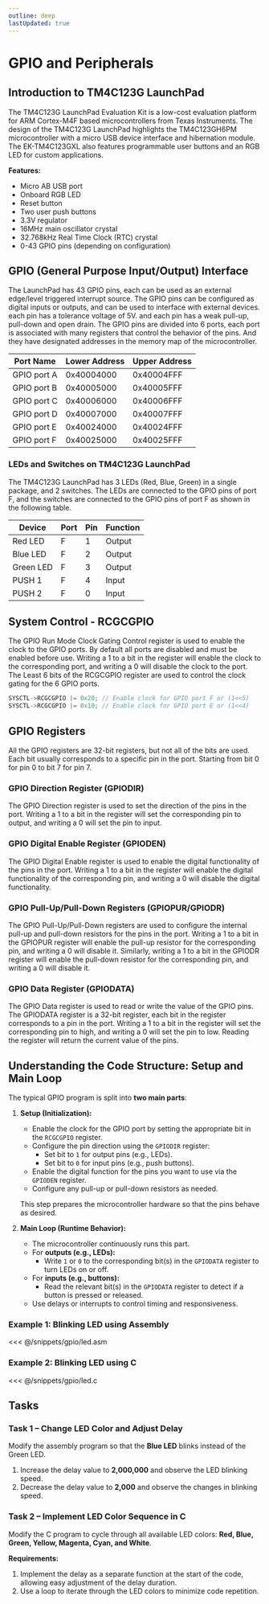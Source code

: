 ```yaml
---
outline: deep
lastUpdated: true
---
```


# GPIO and Peripherals

## Introduction to TM4C123G LaunchPad

The TM4C123G LaunchPad Evaluation Kit is a low-cost evaluation platform for ARM Cortex-M4F based microcontrollers from Texas Instruments. The design of the TM4C123G LaunchPad highlights the TM4C123GH6PM microcontroller with a micro USB device interface and hibernation module. The EK-TM4C123GXL also features programmable user buttons and an RGB LED for custom applications.

**Features:**

- Micro AB USB port
- Onboard RGB LED
- Reset button
- Two user push buttons
- 3.3V regulator
- 16MHz main oscillator crystal
- 32.768kHz Real Time Clock (RTC) crystal
- 0-43 GPIO pins (depending on configuration)

## GPIO (General Purpose Input/Output) Interface

The LaunchPad has 43 GPIO pins, each can be used as an external edge/level triggered interrupt source. The GPIO pins can be configured as digital inputs or outputs, and can be used to interface with external devices. each pin has a tolerance voltage of 5V. and each pin has a weak pull-up, pull-down and open drain.
The GPIO pins are divided into 6 ports, each port is associated with many registers that control the behavior of the pins. And they have designated addresses in the memory map of the microcontroller.

| Port Name   | Lower Address | Upper Address |
|-------------|---------------|---------------|
| GPIO port A | 0x40004000    | 0x40004FFF    |
| GPIO port B | 0x40005000    | 0x40005FFF    |
| GPIO port C | 0x40006000    | 0x40006FFF    |
| GPIO port D | 0x40007000    | 0x40007FFF    |
| GPIO port E | 0x40024000    | 0x40024FFF    |
| GPIO port F | 0x40025000    | 0x40025FFF    |

### LEDs and Switches on TM4C123G LaunchPad

The TM4C123G LaunchPad has 3 LEDs (Red, Blue, Green) in a single package, and 2 switches. The LEDs are connected to the GPIO pins of port F, and the switches are connected to the GPIO pins of port F as shown in the following table.

| Device   | Port | Pin  | Function |
|----------|------|------|----------|
| Red LED  | F    | 1    | Output   |
| Blue LED | F    | 2    | Output   |
| Green LED| F    | 3    | Output   |
| PUSH 1   | F    | 4    | Input    |
| PUSH 2   | F    | 0    | Input    |

## System Control - RCGCGPIO

The GPIO Run Mode Clock Gating Control register is used to enable the clock to the GPIO ports. By default all ports are disabled and must be enabled before use. Writing a 1 to a bit in the register will enable the clock to the corresponding port, and writing a 0 will disable the clock to the port.
The Least 6 bits of the RCGCGPIO register are used to control the clock gating for the 6 GPIO ports.
```c
SYSCTL->RCGCGPIO |= 0x20; // Enable clock for GPIO port F or (1<<5)
SYSCTL->RCGCGPIO |= 0x10; // Enable clock for GPIO port E or (1<<4)
```

## GPIO Registers
All the GPIO registers are 32-bit registers, but not all of the bits are used. Each bit usually corresponds to a specific pin in the port. Starting from bit 0 for pin 0 to bit 7 for pin 7.

### GPIO Direction Register (GPIODIR)

The GPIO Direction register is used to set the direction of the pins in the port. Writing a 1 to a bit in the register will set the corresponding pin to output, and writing a 0 will set the pin to input.

### GPIO Digital Enable Register (GPIODEN)

The GPIO Digital Enable register is used to enable the digital functionality of the pins in the port. Writing a 1 to a bit in the register will enable the digital functionality of the corresponding pin, and writing a 0 will disable the digital functionality.


### GPIO Pull-Up/Pull-Down Registers (GPIOPUR/GPIODR)

The GPIO Pull-Up/Pull-Down registers are used to configure the internal pull-up and pull-down resistors for the pins in the port. Writing a 1 to a bit in the GPIOPUR register will enable the pull-up resistor for the corresponding pin, and writing a 0 will disable it. Similarly, writing a 1 to a bit in the GPIODR register will enable the pull-down resistor for the corresponding pin, and writing a 0 will disable it.

### GPIO Data Register (GPIODATA)

The GPIO Data register is used to read or write the value of the GPIO pins. The GPIODATA register is a 32-bit register, each bit in the register corresponds to a pin in the port. Writing a 1 to a bit in the register will set the corresponding pin to high, and writing a 0 will set the pin to low. Reading the register will return the current value of the pins.



## Understanding the Code Structure: Setup and Main Loop

The typical GPIO program is split into **two main parts**:

1. **Setup (Initialization):**

   - Enable the clock for the GPIO port by setting the appropriate bit in the `RCGCGPIO` register.
   - Configure the pin direction using the `GPIODIR` register:
     - Set bit to `1` for output pins (e.g., LEDs).
     - Set bit to `0` for input pins (e.g., push buttons).
   - Enable the digital function for the pins you want to use via the `GPIODEN` register.
   - Configure any pull-up or pull-down resistors as needed.

   This step prepares the microcontroller hardware so that the pins behave as desired.

2. **Main Loop (Runtime Behavior):**

   - The microcontroller continuously runs this part.
   - For **outputs (e.g., LEDs):**
     - Write `1` or `0` to the corresponding bit(s) in the `GPIODATA` register to turn LEDs on or off.
   - For **inputs (e.g., buttons):**
     - Read the relevant bit(s) in the `GPIODATA` register to detect if a button is pressed or released.
   - Use delays or interrupts to control timing and responsiveness.


### Example 1:  Blinking LED using Assembly

<<< @/snippets/gpio/led.asm

### Example 2:  Blinking LED using C

<<< @/snippets/gpio/led.c
## Tasks

### Task 1 – Change LED Color and Adjust Delay

Modify the assembly program so that the **Blue LED** blinks instead of the Green LED.

1. Increase the delay value to **2,000,000** and observe the LED blinking speed.
2. Decrease the delay value to **2,000** and observe the changes in blinking speed.

### Task 2 – Implement LED Color Sequence in C

Modify the C program to cycle through all available LED colors: **Red, Blue, Green, Yellow, Magenta, Cyan, and White**.

**Requirements:**

1. Implement the delay as a separate function at the start of the code, allowing easy adjustment of the delay duration.
2. Use a loop to iterate through the LED colors to minimize code repetition.

